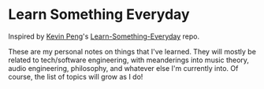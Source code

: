 # Learn Something Everyday

Inspired by [Kevin Peng](http://kpeng.ca)'s [Learn-Something-Everyday](https://github.com/kevintpeng/Learn-Something-Every-Day) repo.

These are my personal notes on things that I've learned. They will mostly be related to tech/software engineering, with meanderings into music theory, audio engineering, philosophy, and whatever else I'm currently into. Of course, the list of topics will grow as I do!

